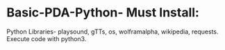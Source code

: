 # Basic-PDA-Python- Must Install:
Python Libraries- playsound, gTTs, os, wolframalpha, wikipedia, requests.
Execute code with python3.
